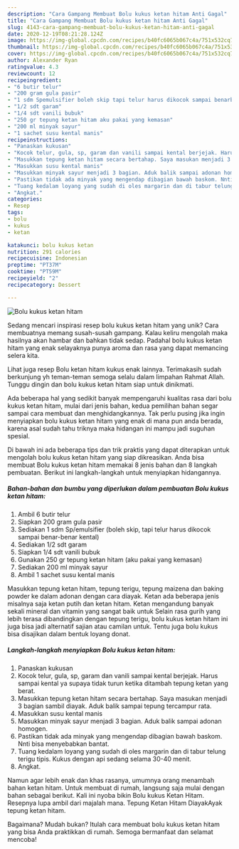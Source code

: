 ```yaml
---
description: "Cara Gampang Membuat Bolu kukus ketan hitam Anti Gagal"
title: "Cara Gampang Membuat Bolu kukus ketan hitam Anti Gagal"
slug: 4143-cara-gampang-membuat-bolu-kukus-ketan-hitam-anti-gagal
date: 2020-12-19T08:21:28.124Z
image: https://img-global.cpcdn.com/recipes/b40fc6065b067c4a/751x532cq70/bolu-kukus-ketan-hitam-foto-resep-utama.jpg
thumbnail: https://img-global.cpcdn.com/recipes/b40fc6065b067c4a/751x532cq70/bolu-kukus-ketan-hitam-foto-resep-utama.jpg
cover: https://img-global.cpcdn.com/recipes/b40fc6065b067c4a/751x532cq70/bolu-kukus-ketan-hitam-foto-resep-utama.jpg
author: Alexander Ryan
ratingvalue: 4.3
reviewcount: 12
recipeingredient:
- "6 butir telur"
- "200 gram gula pasir"
- "1 sdm Spemulsifier boleh skip tapi telur harus dikocok sampai benarbenar kental"
- "1/2 sdt garam"
- "1/4 sdt vanili bubuk"
- "250 gr tepung ketan hitam aku pakai yang kemasan"
- "200 ml minyak sayur"
- "1 sachet susu kental manis"
recipeinstructions:
- "Panaskan kukusan"
- "Kocok telur, gula, sp, garam dan vanili sampai kental berjejak. Harus sampai kental ya supaya tidak turun ketika ditambah tepung ketan yang berat."
- "Masukkan tepung ketan hitam secara bertahap. Saya masukan menjadi 3 bagian sambil diayak. Aduk balik sampai tepung tercampur rata."
- "Masukkan susu kental manis"
- "Masukkan minyak sayur menjadi 3 bagian. Aduk balik sampai adonan homogen."
- "Pastikan tidak ada minyak yang mengendap dibagian bawah baskom. Nnti bisa menyebabkan bantat."
- "Tuang kedalam loyang yang sudah di oles margarin dan di tabur telung terigu tipis. Kukus dengan api sedang selama 30-40 menit."
- "Angkat."
categories:
- Resep
tags:
- bolu
- kukus
- ketan

katakunci: bolu kukus ketan 
nutrition: 291 calories
recipecuisine: Indonesian
preptime: "PT37M"
cooktime: "PT59M"
recipeyield: "2"
recipecategory: Dessert

---
```



![Bolu kukus ketan hitam](https://img-global.cpcdn.com/recipes/b40fc6065b067c4a/751x532cq70/bolu-kukus-ketan-hitam-foto-resep-utama.jpg)

Sedang mencari inspirasi resep bolu kukus ketan hitam yang unik? Cara membuatnya memang susah-susah gampang. Kalau keliru mengolah maka hasilnya akan hambar dan bahkan tidak sedap. Padahal bolu kukus ketan hitam yang enak selayaknya punya aroma dan rasa yang dapat memancing selera kita.

Lihat juga resep Bolu ketan hitam kukus enak lainnya. Terimakasih sudah berkunjung yh teman-teman semoga selalu dalam limpahan Rahmat Allah. Tunggu dingin dan bolu kukus ketan hitam siap untuk dinikmati.

Ada beberapa hal yang sedikit banyak mempengaruhi kualitas rasa dari bolu kukus ketan hitam, mulai dari jenis bahan, kedua pemilihan bahan segar sampai cara membuat dan menghidangkannya. Tak perlu pusing jika ingin menyiapkan bolu kukus ketan hitam yang enak di mana pun anda berada, karena asal sudah tahu triknya maka hidangan ini mampu jadi suguhan spesial.


Di bawah ini ada beberapa tips dan trik praktis yang dapat diterapkan untuk mengolah bolu kukus ketan hitam yang siap dikreasikan. Anda bisa membuat Bolu kukus ketan hitam memakai 8 jenis bahan dan 8 langkah pembuatan. Berikut ini langkah-langkah untuk menyiapkan hidangannya.

<!--inarticleads1-->

##### Bahan-bahan dan bumbu yang diperlukan dalam pembuatan Bolu kukus ketan hitam:

1. Ambil 6 butir telur
1. Siapkan 200 gram gula pasir
1. Sediakan 1 sdm Sp/emulsifier (boleh skip, tapi telur harus dikocok sampai benar-benar kental)
1. Sediakan 1/2 sdt garam
1. Siapkan 1/4 sdt vanili bubuk
1. Gunakan 250 gr tepung ketan hitam (aku pakai yang kemasan)
1. Sediakan 200 ml minyak sayur
1. Ambil 1 sachet susu kental manis


Masukkan tepung ketan hitam, tepung terigu, tepung maizena dan baking powder ke dalam adonan dengan cara diayak. Ketan ada beberapa jenis misalnya saja ketan putih dan ketan hitam. Ketan mengandung banyak sekali mineral dan vitamin yang sangat baik untuk Selain rasa gurih yang lebih terasa dibandingkan dengan tepung terigu, bolu kukus ketan hitam ini juga bisa jadi alternatif sajian atau camilan untuk. Tentu juga bolu kukus bisa disajikan dalam bentuk loyang donat. 

<!--inarticleads2-->

##### Langkah-langkah menyiapkan Bolu kukus ketan hitam:

1. Panaskan kukusan
1. Kocok telur, gula, sp, garam dan vanili sampai kental berjejak. Harus sampai kental ya supaya tidak turun ketika ditambah tepung ketan yang berat.
1. Masukkan tepung ketan hitam secara bertahap. Saya masukan menjadi 3 bagian sambil diayak. Aduk balik sampai tepung tercampur rata.
1. Masukkan susu kental manis
1. Masukkan minyak sayur menjadi 3 bagian. Aduk balik sampai adonan homogen.
1. Pastikan tidak ada minyak yang mengendap dibagian bawah baskom. Nnti bisa menyebabkan bantat.
1. Tuang kedalam loyang yang sudah di oles margarin dan di tabur telung terigu tipis. Kukus dengan api sedang selama 30-40 menit.
1. Angkat.


Namun agar lebih enak dan khas rasanya, umumnya orang menambah bahan ketan hitam. Untuk membuat di rumah, langsung saja mulai dengan bahan sebagai berikut. Kali ini nyoba bikin Bolu kukus Ketan Hitam. Resepnya lupa ambil dari majalah mana. Tepung Ketan Hitam DiayakAyak tepung ketan hitam. 

Bagaimana? Mudah bukan? Itulah cara membuat bolu kukus ketan hitam yang bisa Anda praktikkan di rumah. Semoga bermanfaat dan selamat mencoba!
